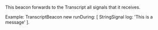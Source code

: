 This beacon forwards to the Transcript all signals that it receives.

Example:
	TranscriptBeacon new 
		runDuring: [ 
			StringSignal log: 'This is a message' ].
